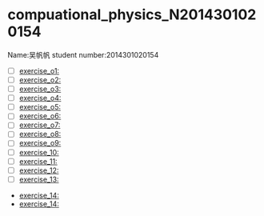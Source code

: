 # compuational_physics_N2014301020154
Name:吴帆帆   student number:2014301020154
- [ ] [exercise_o1:]()
- [ ] [exercise_o2:]()
- [ ] [exercise_o3:]()
- [ ] [exercise_o4:]()
- [ ] [exercise_o5:]()
- [ ] [exercise_o6:]()
- [ ] [exercise_o7:]()
- [ ] [exercise_o8:]()
- [ ] [exercise_o9:]()
- [ ] [exercise_10:]()
- [ ] [exercise_11:]()
- [ ] [exercise_12:]()
- [ ] [exercise_13:]()
* [exercise_14:]()
* [exercise_14:]()
